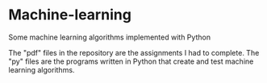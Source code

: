 # Machine-learning
Some machine learning algorithms implemented with Python

The "pdf" files in the repository are the assignments I had to complete. The "py" files are the programs 
written in Python that create and test machine learning algorithms.
